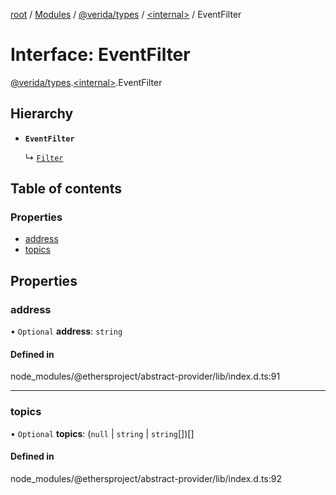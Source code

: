 [root](../README.md) / [Modules](../modules.md) / [@verida/types](../modules/verida_types.md) / [<internal\>](../modules/verida_types._internal_.md) / EventFilter

# Interface: EventFilter

[@verida/types](../modules/verida_types.md).[<internal\>](../modules/verida_types._internal_.md).EventFilter

## Hierarchy

- **`EventFilter`**

  ↳ [`Filter`](verida_types._internal_.Filter.md)

## Table of contents

### Properties

- [address](verida_types._internal_.EventFilter.md#address)
- [topics](verida_types._internal_.EventFilter.md#topics)

## Properties

### address

• `Optional` **address**: `string`

#### Defined in

node_modules/@ethersproject/abstract-provider/lib/index.d.ts:91

___

### topics

• `Optional` **topics**: (``null`` \| `string` \| `string`[])[]

#### Defined in

node_modules/@ethersproject/abstract-provider/lib/index.d.ts:92
